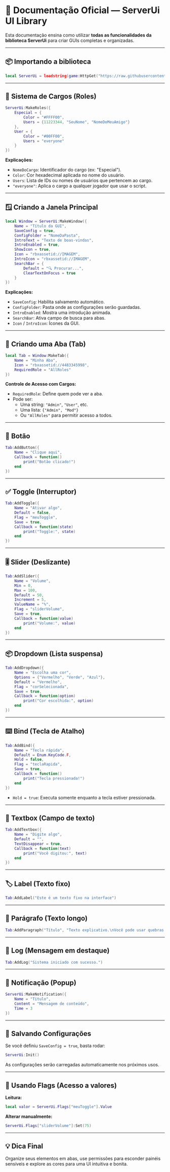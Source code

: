 
# 📘 Documentação Oficial — ServerUi UI Library

Esta documentação ensina como utilizar **todas as funcionalidades da biblioteca ServerUi** para criar GUIs completas e organizadas.

---

## 📦 Importando a biblioteca

```lua
local ServerUi = loadstring(game:HttpGet("https://raw.githubusercontent.com/ServerSad/UiLib/refs/heads/main/Lib/uilib.lua"))()
```

---

## 👥 Sistema de Cargos (Roles)

```lua
ServerUi:MakeRoles({
    Especial = {
        Color = "#FFFF00",
        Users = {11223344, "SeuNome", "NomeDoMeuAmigo"}
    },
    User = {
        Color = "#00FF00",
        Users = "everyone"
    }
})
```

**Explicações:**
- `NomeDoCargo`: Identificador do cargo (ex: "Especial").
- `Color`: Cor hexadecimal aplicada no nome do usuário.
- `Users`: Lista de IDs ou nomes de usuários que pertencem ao cargo.
- `"everyone"`: Aplica o cargo a qualquer jogador que usar o script.

---

## 🪟 Criando a Janela Principal

```lua
local Window = ServerUi:MakeWindow({
    Name = "Título da GUI",
    SaveConfig = true,
    ConfigFolder = "NomeDaPasta",
    IntroText = "Texto de boas-vindas",
    IntroEnabled = true,
    ShowIcon = true,
    Icon = "rbxassetid://IMAGEM",
    IntroIcon = "rbxassetid://IMAGEM",
    SearchBar = {
        Default = "🔍 Procurar...",
        ClearTextOnFocus = true
    }
})
```

**Explicações:**
- `SaveConfig`: Habilita salvamento automático.
- `ConfigFolder`: Pasta onde as configurações serão guardadas.
- `IntroEnabled`: Mostra uma introdução animada.
- `SearchBar`: Ativa campo de busca para abas.
- `Icon` / `IntroIcon`: Ícones da GUI.

---

## 🧩 Criando uma Aba (Tab)

```lua
local Tab = Window:MakeTab({
    Name = "Minha Aba",
    Icon = "rbxassetid://4483345998",
    RequiredRole = "AllRoles"
})
```

**Controle de Acesso com Cargos:**
- `RequiredRole`: Define quem pode ver a aba.
- Pode ser:
  - Uma string: `"Admin"`, `"User"`, etc.
  - Uma lista: `{"Admin", "Mod"}`
  - Ou `"AllRoles"` para permitir acesso a todos.

---

## 🔘 Botão

```lua
Tab:AddButton({
    Name = "Clique aqui",
    Callback = function()
        print("Botão clicado!")
    end
})
```

---

## ✅ Toggle (Interruptor)

```lua
Tab:AddToggle({
    Name = "Ativar algo",
    Default = false,
    Flag = "meuToggle",
    Save = true,
    Callback = function(state)
        print("Toggle:", state)
    end
})
```

---

## 🎚️ Slider (Deslizante)

```lua
Tab:AddSlider({
    Name = "Volume",
    Min = 0,
    Max = 100,
    Default = 50,
    Increment = 5,
    ValueName = "%",
    Flag = "sliderVolume",
    Save = true,
    Callback = function(value)
        print("Volume:", value)
    end
})
```

---

## 📦 Dropdown (Lista suspensa)

```lua
Tab:AddDropdown({
    Name = "Escolha uma cor",
    Options = {"Vermelho", "Verde", "Azul"},
    Default = "Vermelho",
    Flag = "corSelecionada",
    Save = true,
    Callback = function(option)
        print("Cor escolhida:", option)
    end
})
```

---

## ⌨️ Bind (Tecla de Atalho)

```lua
Tab:AddBind({
    Name = "Tecla rápida",
    Default = Enum.KeyCode.F,
    Hold = false,
    Flag = "teclaRapida",
    Save = true,
    Callback = function()
        print("Tecla pressionada!")
    end
})
```

- `Hold = true`: Executa somente enquanto a tecla estiver pressionada.

---

## 📝 Textbox (Campo de texto)

```lua
Tab:AddTextbox({
    Name = "Digite algo",
    Default = "",
    TextDisappear = true,
    Callback = function(text)
        print("Você digitou:", text)
    end
})
```

---

## 🏷️ Label (Texto fixo)

```lua
Tab:AddLabel("Este é um texto fixo na interface")
```

---

## 📄 Parágrafo (Texto longo)

```lua
Tab:AddParagraph("Título", "Texto explicativo.\nVocê pode usar quebras de linha.")
```

---

## 📃 Log (Mensagem em destaque)

```lua
Tab:AddLog("Sistema iniciado com sucesso.")
```

---

## 🔔 Notificação (Popup)

```lua
ServerUi:MakeNotification({
    Name = "Título",
    Content = "Mensagem de conteúdo",
    Time = 3
})
```

---

## 💾 Salvando Configurações

Se você definiu `SaveConfig = true`, basta rodar:

```lua
ServerUi:Init()
```

As configurações serão carregadas automaticamente nos próximos usos.

---

## 🧪 Usando Flags (Acesso a valores)

**Leitura:**

```lua
local valor = ServerUi.Flags["meuToggle"].Value
```

**Alterar manualmente:**

```lua
ServerUi.Flags["sliderVolume"]:Set(75)
```

---

## 💡 Dica Final

Organize seus elementos em abas, use permissões para esconder painéis sensíveis e explore as cores para uma UI intuitiva e bonita.
